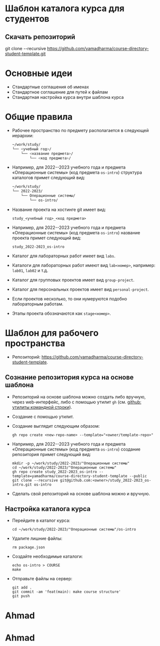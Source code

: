 # Шаблон каталога курса для студентов

## Скачать репозиторий

git clone --recursive https://github.com/yamadharma/course-directory-student-template.git

# Основные идеи

-   Стандартные соглашения об именах
-   Стандартное соглашение для путей к файлам
-   Стандартная настройка курса внутри шаблона курса

# Общие правила

-   Рабочее пространство по предмету располагается в следующей иерархии:

    ``` bash
    ~/work/study/
    └── <учебный год>/
        └── <название предмета>/
            └── <код предмета>/
    ```

-   Например, для 2022--2023 учебного года и предмета «Операционные
    системы» (код предмета `os-intro`) структура каталогов
    примет следующий вид:

    ``` bash
    ~/work/study/
    └── 2022-2023/
        └── Операционные системы/
            └── os-intro/
    ```

-   Название проекта на хостинге git имеет вид:

    ``` example
    study_<учебный год>_<код предмета>
    ```

-   Например, для 2022--2023 учебного года и предмета «Операционные
    системы» (код предмета `os-intro`) название проекта
    примет следующий вид:

    ``` example
    study_2022-2023_os-intro
    ```

-   Каталог для лабораторных работ имеет вид `labs`.

-   Каталоги для лабораторных работ имеют вид `lab<номер>`,
    например: `lab01`, `lab02` и т.д.

-   Каталог для групповых проектов имеет вид `group-project`.

-   Каталог для персональных проектов имеет вид
    `personal-project`.

-   Если проектов несколько, то они нумеруются подобно лабораторным
    работам.

-   Этапы проекта обозначаются как `stage<номер>`.

# Шаблон для рабочего пространства

-   Репозиторий:
    <https://github.com/yamadharma/course-directory-student-template>.

## Сознание репозитория курса на основе шаблона

-   Репозиторий на основе шаблона можно создать либо вручную, через
    web-интерфейс, либо с помощью утилит `gh` (см. [github:
    утилиты командной строки](id:d1925a41-6b4c-4a3a-b102-6337891b8841)).

-   Создание с помощью утилит.

-   Создание выглядит следующим образом:

    ``` shell
    gh repo create <new-repo-name> --template="<owner/template-repo>"
    ```

-   Например, для 2022--2023 учебного года и предмета «Операционные
    системы» (код предмета `os-intro`) создание репозитория
    примет следующий вид:

    ``` shell
    mkdir -p ~/work/study/2022-2023/"Операционные системы"
    cd ~/work/study/2022-2023/"Операционные системы"
    gh repo create study_2022-2023_os-intro --template=yamadharma/course-directory-student-template --public
    git clone --recursive git@github.com:<owner>/study_2022-2023_os-intro.git os-intro
    ```

-   Сделать свой репозиторий на основе шаблона можно и вручную.

## Настройка каталога курса

-   Перейдите в каталог курса:

    ``` shell
    cd ~/work/study/2022-2023/"Операционные системы"/os-intro
    ```

-   Удалите лишние файлы:

    ``` shell
    rm package.json
    ```

-   Создайте необходимые каталоги:

    ``` shell
    echo os-intro > COURSE
    make
    ```

-   Отправьте файлы на сервер:

    ``` shell
    git add .
    git commit -am 'feat(main): make course structure'
    git push
    ```
# Ahmad
# Ahmad
